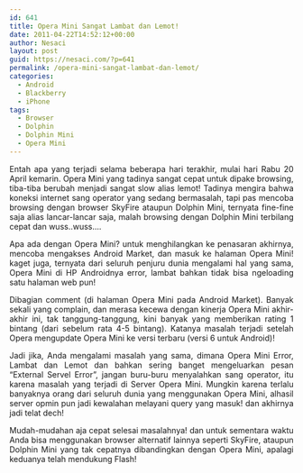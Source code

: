 ```yaml
---
id: 641
title: Opera Mini Sangat Lambat dan Lemot!
date: 2011-04-22T14:52:12+00:00
author: Nesaci
layout: post
guid: https://nesaci.com/?p=641
permalink: /opera-mini-sangat-lambat-dan-lemot/
categories:
  - Android
  - Blackberry
  - iPhone
tags:
  - Browser
  - Dolphin
  - Dolphin Mini
  - Opera Mini
---
```

<p style="text-align: justify;">
  Entah apa yang terjadi selama beberapa hari terakhir, mulai hari Rabu 20 April kemarin. Opera Mini yang tadinya sangat cepat untuk dipake browsing, tiba-tiba berubah menjadi sangat slow alias lemot! Tadinya mengira bahwa koneksi internet sang operator yang sedang bermasalah, tapi pas mencoba browsing dengan browser SkyFire ataupun Dolphin Mini, ternyata fine-fine saja alias lancar-lancar saja, malah browsing dengan Dolphin Mini terbilang cepat dan wuss..wuss….
</p>

<p style="text-align: justify;">
  Apa ada dengan Opera Mini? untuk menghilangkan ke penasaran akhirnya, mencoba mengakses Android Market, dan masuk ke halaman Opera Mini! kaget juga, ternyata dari seluruh penjuru dunia mengalami hal yang sama, Opera Mini di HP Androidnya error, lambat bahkan tidak bisa ngeloading satu halaman web pun!
</p>

<p style="text-align: justify;">
  Dibagian comment (di halaman Opera Mini pada Android Market). Banyak sekali yang complain, dan merasa kecewa dengan kinerja Opera Mini akhir-akhir ini, tak tanggung-tanggung, kini banyak yang memberikan rating 1 bintang (dari sebelum rata 4-5 bintang). Katanya masalah terjadi setelah Opera mengupdate Opera Mini ke versi terbaru (versi 6 untuk Android)!
</p>

<p style="text-align: justify;">
  Jadi jika, Anda mengalami masalah yang sama, dimana Opera Mini Error, Lambat dan Lemot dan bahkan sering banget mengeluarkan pesan “External Servel Error”, jangan buru-buru menyalahkan sang operator, itu karena masalah yang terjadi di Server Opera Mini. Mungkin karena terlalu banyaknya orang dari seluruh dunia yang menggunakan Opera Mini, alhasil server opmin pun jadi kewalahan melayani query yang masuk! dan akhirnya jadi telat dech!
</p>

<p style="text-align: justify;">
  Mudah-mudahan aja cepat selesai masalahnya! dan untuk sementara waktu Anda bisa menggunakan browser alternatif lainnya seperti SkyFire, ataupun Dolphin Mini yang tak cepatnya dibandingkan dengan Opera Mini, apalagi keduanya telah mendukung Flash!
</p>